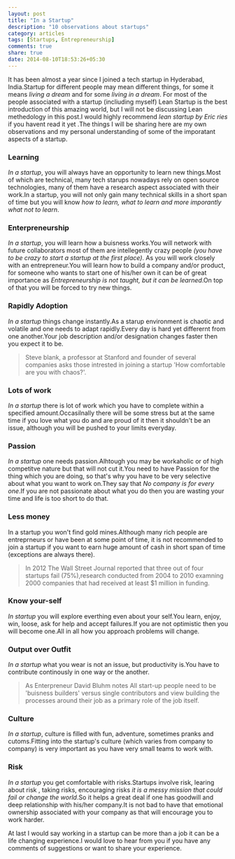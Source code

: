 ```yaml
---
layout: post
title: "In a Startup"
description: "10 observations about startups"
category: articles
tags: [Startups, Entrepreneurship]
comments: true
share: true
date: 2014-08-10T18:53:26+05:30
---
```


It has been almost  a year since I joined a tech startup in Hyderabad, India.Startup for different people may mean different things, for some it means *living a dream* and for some *living in a dream*. For most of the people associated with a startup (incliuding myself) Lean Startup is the best introduction of this amazing world, but I will not be discussing Lean methedology in this post.I would highly recommend *lean startup by Eric ries* if you havent read it yet .The things I will be sharing here are my own observations and my personal understanding of some of the imporatant aspects of a startup.

### Learning
*In a startup*, you will always have an opportunity to learn new things.Most of which are technical, many tech starups nowadays rely on open source technologies, many of them have a research aspect associated with their work.In a startup, you will not only gain many technical skills in a short span of time but you will know *how to learn, what to learn and more imporantly what not to learn*.

### Enterpreneurship
*In a startup*, you will learn how a buisness works.You will network with future collaborators most of them are intellegently crazy people *(you have to be crazy to start a startup at the first place)*. As you will work closely with an entrepreneur.You will learn how to build a company and/or product, for someone who wants to start one of his/her own it can be of great importance as *Entrepreneurship is not taught, but it can be learned*.On top of that you will be forced to try new things.

### Rapidly Adoption
*In a startup* things change instantly.As a starup environment is chaotic and volatile and one needs to adapt rapidly.Every day is hard yet differernt from one another.Your job description and/or designation changes faster then you expect it to be.

> Steve blank, a professor at Stanford and founder of several companies asks those intrested in joining a startup 'How comfortable are you with chaos?'.

###  Lots of work
*In a startup* there is lot of work which you have to complete within a specified amount.Occasilnally there will be some stress but at the same time if you love what you do and are proud of it then it shouldn't be an issue, although you will be pushed to your limits everyday.

### Passion
*In a startup* one needs passion.Alhtough you may be workaholic or of high competitve nature but that will not cut it.You need to have Passion for the thing which you are doing, so that's why you have to be very selective about what you want to work on.They say that *No company is for every one*.If you are not passionate about what you do then you are wasting your time and life is too short to do that.

### Less money
In a startup you won't find gold mines.Although many rich people are entreprneurs or have been at some point of time, it is not recommended to join a startup if you want to earn huge amount of cash in short span of time (exceptions are always there).

>In 2012 The Wall Street Journal reported that three out of four startups fail (75%),research conducted from 2004 to 2010 examning 2000 companies that had received at least $1 million in funding. 

### Know your-self
*In startup* you will explore everthing even about your self.You learn, enjoy, win, loose, ask for help and accept failures.If you are not optimistic then you will become one.All in all how you approach problems will change.

### Output over Outfit
*In a startup* what you wear is not an issue, but productivity is.You have to contribute continously in one way or the another.

>As Enterpreneur David Bluhm notes All start-up people need to be 'buisness builders' versus single contributors and view building the processes around their job as a primary role of the job itself.

### Culture
*In a startup*, culture is filled with fun, adventure, sometimes pranks and cutoms.Fitting into the startup's culture (which varies from company to company) is very important as you have very small teams to work with.

### Risk
*In a startup* you get comfortable with risks.Startups involve risk, learing about risk , taking risks, encouraging risks *it is a messy mission that could fail or change the world*.So it helps a great deal if one has goodwill and deep relationship with his/her company.It is not bad to have that emotional ownership associated with your company as that will encourage you to work harder.

At last I would say working in a startup can be more than a job it can be a life changing experience.I would love to hear from you if you have any comments of suggestions or want to share your experience.
 
